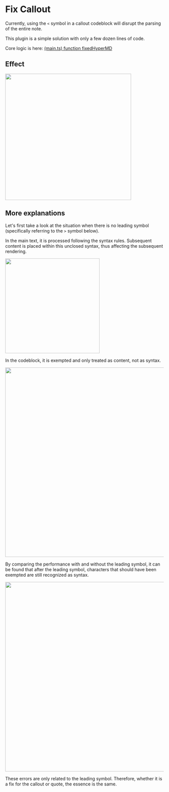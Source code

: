 # Fix Callout

Currently, using the `<` symbol in a callout codeblock will disrupt the parsing of the entire note.

This plugin is a simple solution with only a few dozen lines of code.

Core logic is here: [(main.ts) function fixedHyperMD](https://github.com/guopenghui/obsidian-fix-callout/blob/ef4397e7eeeb1ea5363012ee64401bba7883e248/main.ts#L12)

## Effect

<img width="400" src="https://raw.githubusercontent.com/guopenghui/obsidian-fix-callout/master/public/show.gif">

## More explanations

Let's first take a look at the situation when there is no leading symbol (specifically referring to the `>` symbol below).

In the main text, it is processed following the syntax rules. Subsequent content is placed within this unclosed syntax, thus affecting the subsequent rendering.

<img width="300" src="https://github.com/user-attachments/assets/8ce8edca-d394-4fb5-ad30-1adbba778308">

In the codeblock, it is exempted and only treated as content, not as syntax.

<img width="600" src="https://github.com/user-attachments/assets/f62f06a3-54a4-48b0-b608-fae0a03af077">

By comparing the performance with and without the leading symbol, it can be found that after the leading symbol, characters that should have been exempted are still recognized as syntax.

<img width="600" src="https://github.com/user-attachments/assets/0c7c97d0-6eec-4d9e-b162-573dc21cb8f3">

These errors are only related to the leading symbol. Therefore, whether it is a fix for the callout or quote, the essence is the same.
